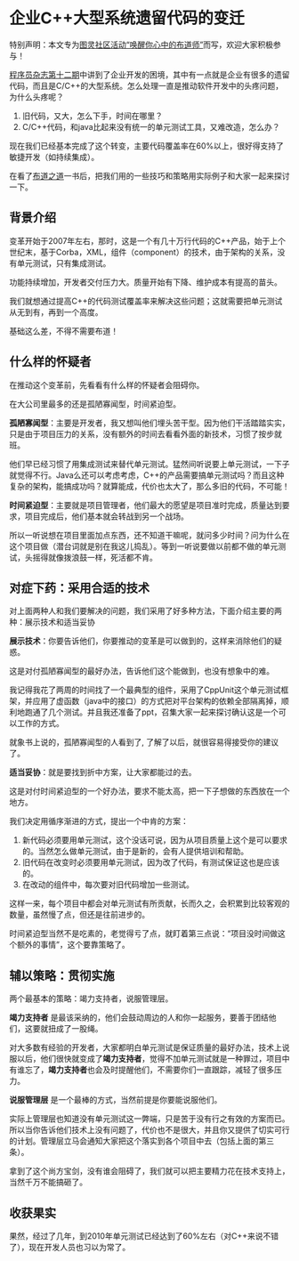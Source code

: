 # 企业C++大型系统遗留代码的变迁 #

特别声明：本文专为[图灵社区活动“唤醒你心中的布道师”](http://www.ituring.com.cn/activity/details/696)而写，欢迎大家积极参与！

[程序员杂志第十二期](http://www.programmer.com.cn/9072/)中讲到了企业开发的困境，其中有一点就是企业有很多的遗留代码，而且是C/C++的大型系统。怎么处理一直是推动软件开发中的头疼问题，为什么头疼呢？

 1. 旧代码，又大，怎么下手，时间在哪里？
 2. C/C++代码，和java比起来没有统一的单元测试工具，又难改造，怎么办？

现在我们已经基本完成了这个转变，主要代码覆盖率在60%以上，很好得支持了敏捷开发（如持续集成）。

在看了[布道之道](http://www.ituring.com.cn/book/736)一书后，把我们用的一些技巧和策略用实际例子和大家一起来探讨一下。

## 背景介绍 ##
变革开始于2007年左右，那时，这是一个有几十万行代码的C++产品，始于上个世纪末，基于Corba，XML，组件（component）的技术，由于架构的关系，没有单元测试，只有集成测试。

功能持续增加，开发者交付压力大。质量开始有下降、维护成本有提高的苗头。

我们就想通过提高C++的代码测试覆盖率来解决这些问题；这就需要把单元测试从无到有，再到一个高度。

基础这么差，不得不需要布道！

## 什么样的怀疑者 ##
在推动这个变革前，先看看有什么样的怀疑者会阻碍你。

在大公司里最多的还是孤陋寡闻型，时间紧迫型。

**孤陋寡闻型**：主要是开发者，我又想叫他们埋头苦干型。因为他们干活踏踏实实，只是由于项目压力的关系，没有额外的时间去看看外面的新技术，习惯了按步就班。

他们早已经习惯了用集成测试来替代单元测试。猛然间听说要上单元测试，一下子就觉得不行。Java么还可以考虑考虑，C++的产品需要搞单元测试吗？而且这种复杂的架构，能搞成功吗？就算能成，代价也太大了，那么多旧的代码，不可能！

**时间紧迫型**：主要就是项目管理者，他们最大的愿望是项目准时完成，质量达到要求，项目完成后，他们基本就会转战到另一个战场。

所以一听说想在项目里面加点东西，还不知道干嘛呢，就问多少时间？问为什么在这个项目做（潜台词就是别在我这儿捣乱）。等到一听说要做以前都不做的单元测试，头摇得就像拨浪鼓一样，死活都不肯。

## 对症下药：采用合适的技术 ##
对上面两种人和我们要解决的问题，我们采用了好多种方法，下面介绍主要的两种：展示技术和适当妥协

**展示技术**：你要告诉他们，你要推动的变革是可以做到的，这样来消除他们的疑惑。

这是对付孤陋寡闻型的最好办法，告诉他们这个能做到，也没有想象中的难。

我记得我花了两周的时间找了一个最典型的组件，采用了CppUnit这个单元测试框架，并应用了虚函数（java中的接口）的方式把对平台架构的依赖全部隔离掉，顺利地跑通了几个测试。并且我还准备了ppt，召集大家一起来探讨确认这是一个可以工作的方式。

就象书上说的，孤陋寡闻型的人看到了, 了解了以后，就很容易得接受你的建议了。

**适当妥协**：就是要找到折中方案，让大家都能过的去。

这是对付时间紧迫型的一个好办法，要求不能太高，把一下子想做的东西放在一个地方。

我们决定用循序渐进的方式，提出一个中肯的方案：

  1. 新代码必须要用单元测试，这个没话可说，因为从项目质量上这个是可以要求的。当然怎么做单元测试，由于是新的，会有人提供培训和帮助。
  2. 旧代码在改变时必须要用单元测试，因为改了代码，有测试保证这也是应该的。
  3. 在改动的组件中，每次要对旧代码增加一些测试。
  
这样一来，每个项目中都会对单元测试有所贡献，长而久之，会积累到比较客观的数量，虽然慢了点，但还是往前进步的。

时间紧迫型当然不是吃素的，老觉得亏了点，就盯着第三点说：“项目没时间做这个额外的事情”，这个要靠策略了。

## 辅以策略：贯彻实施 ##
两个最基本的策略：竭力支持者，说服管理层。

**竭力支持者** 是最该采纳的，他们会鼓动周边的人和你一起服务，要善于团结他们，这要就扭成了一股绳。

对大多数有经验的开发者，大家都明白单元测试是保证质量的最好办法，技术上说服以后，他们很快就变成了**竭力支持者**，觉得不加单元测试就是一种罪过，项目中有谁忘了，**竭力支持者**也会及时提醒他们，不需要你们一直跟踪，减轻了很多压力。

**说服管理层** 是一个最棒的方式，当然前提是你要能说服他们。

实际上管理层也知道没有单元测试这一弊端，只是苦于没有行之有效的方案而已。所以当你告诉他们技术上没有问题了，代价也不是很大，并且你又提供了切实可行的计划。管理层立马会通知大家把这个落实到各个项目中去（包括上面的第三条）。

拿到了这个尚方宝剑，没有谁会阻碍了，我们就可以把主要精力花在技术支持上，当然千万不能搞砸了。

## 收获果实 ##
果然，经过了几年，到2010年单元测试已经达到了60%左右（对C++来说不错了），现在开发人员也习以为常了。




